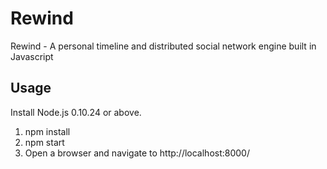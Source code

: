 Rewind
=======

Rewind - A personal timeline and distributed social network engine built in Javascript

Usage
-------

Install Node.js 0.10.24 or above.

1. npm install
2. npm start
3. Open a browser and navigate to http://localhost:8000/
